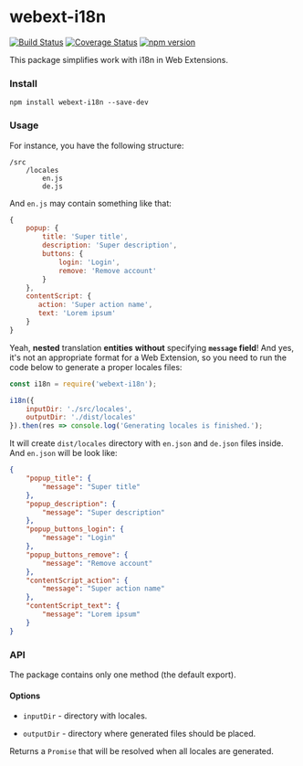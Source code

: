 # webext-i18n

[![Build Status](https://travis-ci.org/ivantsov/webext-i18n.svg?branch=master)](https://travis-ci.org/ivantsov/webext-i18n)
[![Coverage Status](https://coveralls.io/repos/github/ivantsov/webext-i18n/badge.svg?branch=master)](https://coveralls.io/github/ivantsov/webext-i18n?branch=master)
[![npm version](https://badge.fury.io/js/webext-i18n.svg)](https://badge.fury.io/js/webext-i18n)

This package simplifies work with i18n in Web Extensions.

### Install

`npm install webext-i18n --save-dev`

### Usage

For instance, you have the following structure:

```
/src
    /locales
        en.js
        de.js
```

And `en.js` may contain something like that:

```js
{
    popup: {
        title: 'Super title',
        description: 'Super description',
        buttons: {
            login: 'Login',
            remove: 'Remove account'
        }
    },
    contentScript: {
       action: 'Super action name',
       text: 'Lorem ipsum'
    }
}
```

Yeah, **nested** translation **entities** **without** specifying **`message` field**! And yes, it's not an appropriate format for a Web Extension, so you need to run the code below to generate a proper locales files:

```js
const i18n = require('webext-i18n');

i18n({
    inputDir: './src/locales',
    outputDir: './dist/locales'
}).then(res => console.log('Generating locales is finished.');
```

It will create `dist/locales` directory with `en.json` and `de.json` files inside. And `en.json` will be look like:

```json
{
    "popup_title": {
        "message": "Super title"
    },
    "popup_description": {
        "message": "Super description"
    },
    "popup_buttons_login": {
        "message": "Login"
    },
    "popup_buttons_remove": {
        "message": "Remove account"
    },
    "contentScript_action": {
        "message": "Super action name"
    },
    "contentScript_text": {
        "message": "Lorem ipsum"
    }
}
```

### API

The package contains only one method (the default export).

#### Options

- `inputDir` - directory with locales.

- `outputDir` - directory where generated files should be placed.

Returns a `Promise` that will be resolved when all locales are generated.
